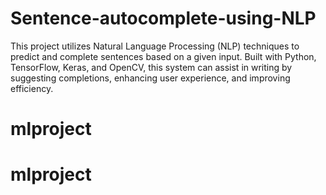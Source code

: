 # Sentence-autocomplete-using-NLP
This project utilizes Natural Language Processing (NLP) techniques to predict and complete sentences based on a given input. Built with Python, TensorFlow, Keras, and OpenCV, this system can assist in writing by suggesting completions, enhancing user experience, and improving efficiency.
# mlproject
# mlproject
